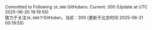 Committed to Following `10,000` GitHubers. Current: <!-- FOLLOWING_COUNT -->300<!-- FOLLOWING_COUNT --> (Update at UTC <!-- LAST_UPDATED -->2025-06-20 16:19:55<!-- LAST_UPDATED -->)<br>
致力于关注`10,000`个GitHuber。当前：<!-- FOLLOWING_COUNT -->300<!-- FOLLOWING_COUNT --> (更新于北京时间 <!-- LAST_UPDATED_CST -->2025-06-21 00:19:55<!-- LAST_UPDATED_CST -->)
